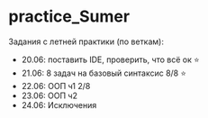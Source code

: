 # practice_Sumer
Задания с летней практики (по веткам):
- 20.06: поставить IDE, проверить, что всё ок :star:
- 21.06: 8 задач на базовый синтаксис 8/8 :star:
- 22.06: ООП ч1 2/8
- 23.06: ООП ч2
- 24.06: Исключения
